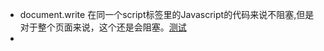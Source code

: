 - document.write
  在同一个script标签里的Javascript的代码来说不阻塞,但是对于整个页面来说，这个还是会阻塞。[测试](https://coolshell.cn/asyncjs/async_test02.html)
-